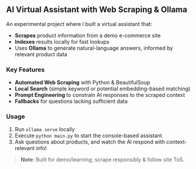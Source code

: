## AI Virtual Assistant with Web Scraping & Ollama

An experimental project where I built a virtual assistant that:
- **Scrapes** product information from a demo e-commerce site
- **Indexes** results locally for fast lookups
- Uses **Ollama** to generate natural-language answers, informed by relevant product data

### Key Features
- **Automated Web Scraping** with Python & BeautifulSoup  
- **Local Search** (simple keyword or potential embedding-based matching)  
- **Prompt Engineering** to constrain AI responses to the scraped context  
- **Fallbacks** for questions lacking sufficient data

### Usage
1. Run `ollama serve` locally  
2. Execute `python main.py` to start the console-based assistant  
3. Ask questions about products, and watch the AI respond with context-relevant info!

> **Note**: Built for demo/learning; scrape responsibly & follow site ToS.
